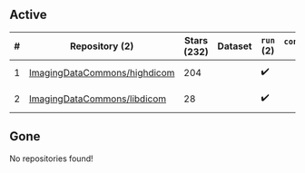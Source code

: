 ## Active
| # | Repository (2) | Stars (232) | Dataset | `run` (2) | `containers-run` | Last Modified |
| --- | --- | --- | --- | --- | --- | --- |
| 1 | [ImagingDataCommons/highdicom](https://github.com/ImagingDataCommons/highdicom) | 204 |  | :heavy_check_mark: |  | 2025-09-27 22:31:21+00:00 |
| 2 | [ImagingDataCommons/libdicom](https://github.com/ImagingDataCommons/libdicom) | 28 |  | :heavy_check_mark: |  | 2025-09-27 11:40:11+00:00 |

## Gone
No repositories found!

